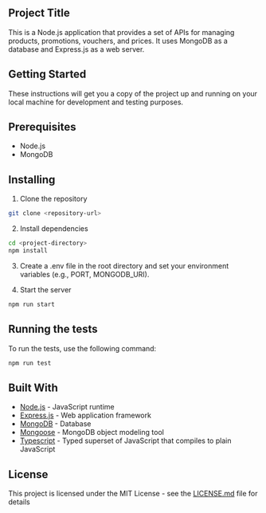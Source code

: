 ## Project Title

This is a Node.js application that provides a set of APIs for managing products, promotions, vouchers, and prices. It uses MongoDB as a database and Express.js as a web server.

## Getting Started

These instructions will get you a copy of the project up and running on your local machine for development and testing purposes.

## Prerequisites

- Node.js
- MongoDB

## Installing

1. Clone the repository

```bash
git clone <repository-url>
```

2. Install dependencies

```bash
cd <project-directory>
npm install
```

3. Create a .env file in the root directory and set your environment variables (e.g., PORT, MONGODB_URI).

4. Start the server

```bash
npm run start
```

## Running the tests

To run the tests, use the following command:

```bash
npm run test
```

## Built With

- [Node.js](https://nodejs.org/) - JavaScript runtime
- [Express.js](https://expressjs.com/) - Web application framework
- [MongoDB](https://www.mongodb.com/) - Database
- [Mongoose](https://mongoosejs.com/) - MongoDB object modeling tool
- [Typescript](https://www.typescriptlang.org/) - Typed superset of JavaScript that compiles to plain JavaScript

## License

This project is licensed under the MIT License - see the [LICENSE.md](LICENSE.md) file for details
